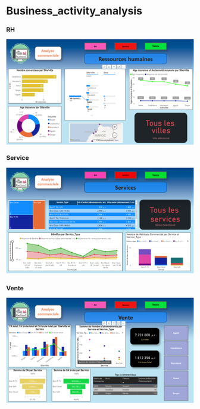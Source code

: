 # Business_activity_analysis
### RH
![alt text](https://github.com/Herrag-Mohammed/Business_activity_analysis/blob/main/img1.png)
### Service
![alt text](https://github.com/Herrag-Mohammed/Business_activity_analysis/blob/main/img2.png)
### Vente
![alt text](https://github.com/Herrag-Mohammed/Business_activity_analysis/blob/main/img3.png)
